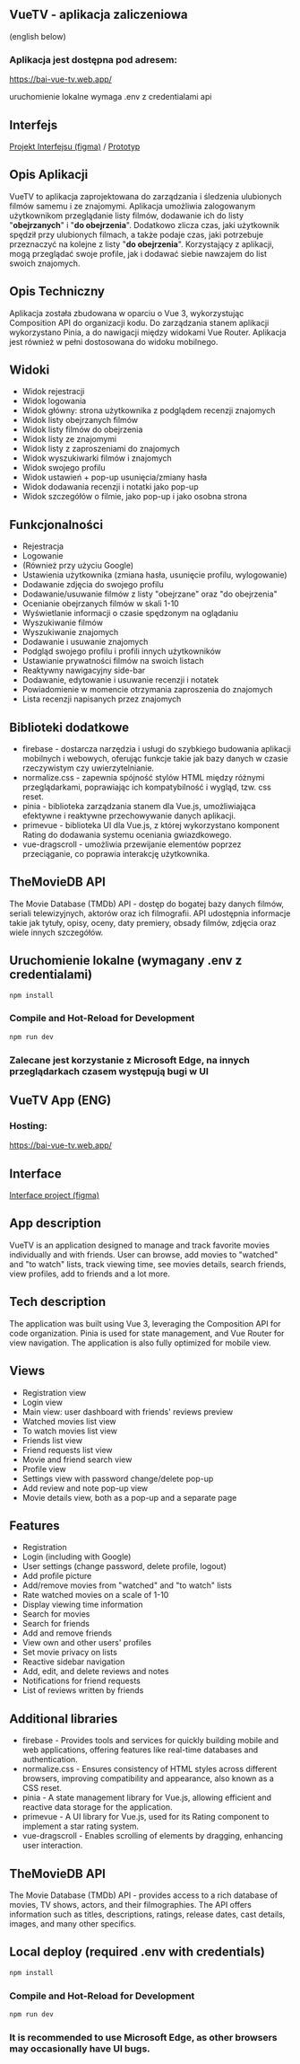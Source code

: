 ## VueTV - aplikacja zaliczeniowa 

(english below)

### Aplikacja jest dostępna pod adresem:

https://bai-vue-tv.web.app/

uruchomienie lokalne wymaga .env z credentialami api

## Interfejs

[Projekt Interfejsu (figma)](https://www.figma.com/file/ToCZtfqYqHsnE4Ot6ljAUn/VueTV?type=design&node-id=0%3A1&mode=design&t=svhmutbHMhWSaJMN-1) / [Prototyp](https://www.figma.com/proto/ToCZtfqYqHsnE4Ot6ljAUn/VueTV?type=design&node-id=2-2&t=Pf1pyUOi2yhRJpBO-0&scaling=min-zoom&page-id=0%3A1&starting-point-node-id=2%3A2)

## Opis Aplikacji

VueTV to aplikacja zaprojektowana do zarządzania i śledzenia ulubionych filmów samemu i ze znajomymi. Aplikacja
umożliwia zalogowanym użytkownikom przeglądanie listy filmów, dodawanie ich do listy "**obejrzanych**" i "**do
obejrzenia**". Dodatkowo zlicza czas, jaki użytkownik spędził przy ulubionych filmach, a także podaje czas, jaki
potrzebuje przeznaczyć na kolejne z listy "**do obejrzenia**". Korzystający z aplikacji, mogą przeglądać swoje profile,
jak i dodawać siebie nawzajem do list swoich znajomych.

## Opis Techniczny

Aplikacja została zbudowana w oparciu o Vue 3, wykorzystując Composition API do organizacji kodu. Do zarządzania stanem
aplikacji wykorzystano Pinia, a do nawigacji między widokami Vue Router. Aplikacja jest również w pełni dostosowana do widoku mobilnego.

## Widoki

* Widok rejestracji
* Widok logowania
* Widok główny: strona użytkownika z podglądem recenzji znajomych
* Widok listy obejrzanych filmów
* Widok listy filmów do obejrzenia
* Widok listy ze znajomymi
* Widok listy z zaproszeniami do znajomych
* Widok wyszukiwarki filmów i znajomych
* Widok swojego profilu
* Widok ustawień + pop-up usunięcia/zmiany hasła
* Widok dodawania recenzji i notatki jako pop-up
* Widok szczegółów o filmie, jako pop-up i jako osobna strona

## Funkcjonalności

* Rejestracja
* Logowanie
* (Również przy użyciu Google)
* Ustawienia użytkownika (zmiana hasła, usunięcie profilu, wylogowanie)
* Dodawanie zdjęcia do swojego profilu
* Dodawanie/usuwanie filmów z listy "obejrzane" oraz "do obejrzenia"
* Ocenianie obejrzanych filmów w skali 1-10
* Wyświetlanie informacji o czasie spędzonym na oglądaniu
* Wyszukiwanie filmów
* Wyszukiwanie znajomych
* Dodawanie i usuwanie znajomych
* Podgląd swojego profilu i profili innych użytkowników
* Ustawianie prywatności filmów na swoich listach
* Reaktywny nawigacyjny side-bar
* Dodawanie, edytowanie i usuwanie recenzji i notatek
* Powiadomienie w momencie otrzymania zaproszenia do znajomych
* Lista recenzji napisanych przez znajomych

## Biblioteki dodatkowe

* firebase - dostarcza narzędzia i usługi do szybkiego budowania aplikacji mobilnych i webowych, oferując funkcje takie jak bazy danych w czasie rzeczywistym czy uwierzytelnianie.
* normalize.css - zapewnia spójność stylów HTML między różnymi przeglądarkami, poprawiając ich kompatybilność i wygląd, tzw. css reset.
* pinia - biblioteka zarządzania stanem dla Vue.js, umożliwiająca efektywne i reaktywne przechowywanie danych aplikacji.
* primevue - biblioteka UI dla Vue.js, z której wykorzystano komponent Rating do dodawania systemu oceniania gwiazdkowego.
* vue-dragscroll - umożliwia przewijanie elementów poprzez przeciąganie, co poprawia interakcję użytkownika.

## TheMovieDB API

The Movie Database (TMDb) API - dostęp do bogatej bazy danych filmów, seriali telewizyjnych, aktorów oraz ich filmografii. API udostępnia informacje takie jak tytuły, opisy, oceny, daty premiery, obsady filmów, zdjęcia oraz wiele innych szczegółów.

## Uruchomienie lokalne (wymagany .env z credentialami)

```sh
npm install
```

### Compile and Hot-Reload for Development

```sh
npm run dev
```

### Zalecane jest korzystanie z Microsoft Edge, na innych przeglądarkach czasem występują bugi w UI

## VueTV App (ENG)

### Hosting:

https://bai-vue-tv.web.app/

## Interface

[Interface project (figma)](https://www.figma.com/file/ToCZtfqYqHsnE4Ot6ljAUn/VueTV?type=design&node-id=0%3A1&mode=design&t=svhmutbHMhWSaJMN-1)

## App description

VueTV is an application designed to manage and track favorite movies individually and with friends. User can browse, add movies to "watched" and "to watch" lists, track viewing time, see movies details, search friends, view profiles, add to friends and a lot more.

## Tech description

The application was built using Vue 3, leveraging the Composition API for code organization. Pinia is used for state management, and Vue Router for view navigation. The application is also fully optimized for mobile view.

## Views

* Registration view
* Login view
* Main view: user dashboard with friends' reviews preview
* Watched movies list view
* To watch movies list view
* Friends list view
* Friend requests list view
* Movie and friend search view
* Profile view
* Settings view with password change/delete pop-up
* Add review and note pop-up view
* Movie details view, both as a pop-up and a separate page

## Features

* Registration
* Login (including with Google)
* User settings (change password, delete profile, logout)
* Add profile picture
* Add/remove movies from "watched" and "to watch" lists
* Rate watched movies on a scale of 1-10
* Display viewing time information
* Search for movies
* Search for friends
* Add and remove friends
* View own and other users' profiles
* Set movie privacy on lists
* Reactive sidebar navigation
* Add, edit, and delete reviews and notes
* Notifications for friend requests
* List of reviews written by friends

## Additional libraries

* firebase - Provides tools and services for quickly building mobile and web applications, offering features like real-time databases and authentication.
* normalize.css - Ensures consistency of HTML styles across different browsers, improving compatibility and appearance, also known as a CSS reset.
* pinia - A state management library for Vue.js, allowing efficient and reactive data storage for the application.
* primevue - A UI library for Vue.js, used for its Rating component to implement a star rating system.
* vue-dragscroll - Enables scrolling of elements by dragging, enhancing user interaction.

## TheMovieDB API

The Movie Database (TMDb) API - provides access to a rich database of movies, TV shows, actors, and their filmographies. The API offers information such as titles, descriptions, ratings, release dates, cast details, images, and many other specifics.

## Local deploy (required .env with credentials)

```sh
npm install
```

### Compile and Hot-Reload for Development

```sh
npm run dev
```

### It is recommended to use Microsoft Edge, as other browsers may occasionally have UI bugs.

